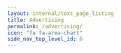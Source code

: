 ```yaml
---
layout: internal/text_page_listing
title: Advertising
permalink: /advertising/
icon: "fa fa-area-chart"
side_nav_top_level_id: 6
---
```


<!--- This child document initializes the page in Jekyll. -->
